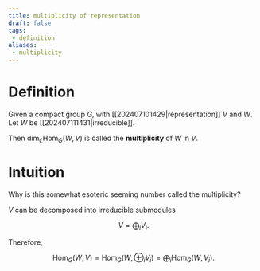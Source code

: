 ```yaml
---
title: multiplicity of representation
draft: false
tags:
 - definition
aliases:
 - multiplicity
---
```

# Definition
Given a compact group $G$, with [[202407101429|representation]] $V$ and $W$. 
Let $W$ be [[202407111431|irreducible]]. 

Then $\dim_\mathbb{C}\text{Hom}_G(W, V)$ is called the **multiplicity** of $W$ in $V$. 

# Intuition
Why is this somewhat esoteric seeming number called the multiplicity? 

$V$ can be decomposed into irreducible submodules

$$
V = \bigoplus_i V_i.
$$

Therefore, 

$$
\text{Hom}_G(W, V) = \text{Hom}_G(W, \oplus_i V_i) = \bigoplus_i \text{Hom}_G(W, V_i).
$$

